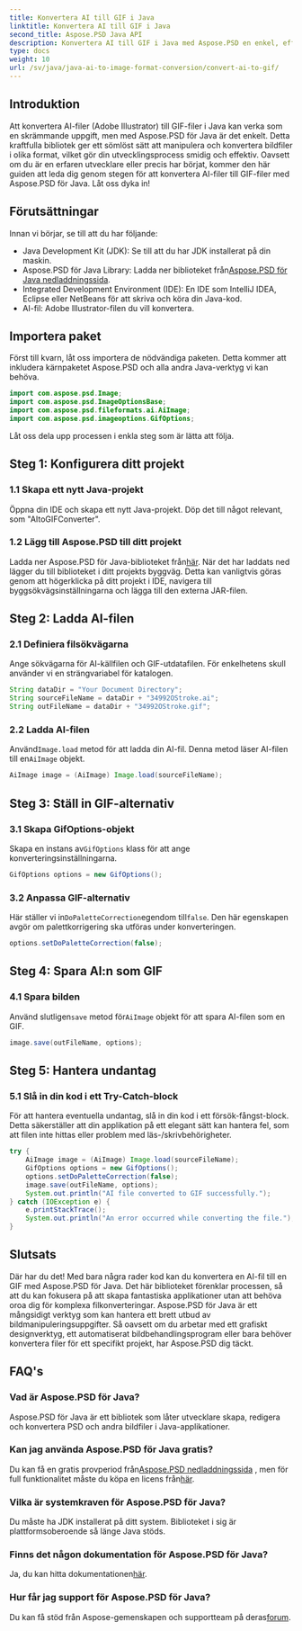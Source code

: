 ```yaml
---
title: Konvertera AI till GIF i Java
linktitle: Konvertera AI till GIF i Java
second_title: Aspose.PSD Java API
description: Konvertera AI till GIF i Java med Aspose.PSD en enkel, effektiv guide för utvecklare. Lär dig förutsättningar, steg och vanliga frågor för sömlös konvertering.
type: docs
weight: 10
url: /sv/java/java-ai-to-image-format-conversion/convert-ai-to-gif/
---
```

## Introduktion
Att konvertera AI-filer (Adobe Illustrator) till GIF-filer i Java kan verka som en skrämmande uppgift, men med Aspose.PSD för Java är det enkelt. Detta kraftfulla bibliotek ger ett sömlöst sätt att manipulera och konvertera bildfiler i olika format, vilket gör din utvecklingsprocess smidig och effektiv. Oavsett om du är en erfaren utvecklare eller precis har börjat, kommer den här guiden att leda dig genom stegen för att konvertera AI-filer till GIF-filer med Aspose.PSD för Java. Låt oss dyka in!
## Förutsättningar
Innan vi börjar, se till att du har följande:
- Java Development Kit (JDK): Se till att du har JDK installerat på din maskin.
- Aspose.PSD för Java Library: Ladda ner biblioteket från[Aspose.PSD för Java nedladdningssida](https://releases.aspose.com/psd/java/).
- Integrated Development Environment (IDE): En IDE som IntelliJ IDEA, Eclipse eller NetBeans för att skriva och köra din Java-kod.
- AI-fil: Adobe Illustrator-filen du vill konvertera.
## Importera paket
Först till kvarn, låt oss importera de nödvändiga paketen. Detta kommer att inkludera kärnpaketet Aspose.PSD och alla andra Java-verktyg vi kan behöva.
```java
import com.aspose.psd.Image;
import com.aspose.psd.ImageOptionsBase;
import com.aspose.psd.fileformats.ai.AiImage;
import com.aspose.psd.imageoptions.GifOptions;
```
Låt oss dela upp processen i enkla steg som är lätta att följa.
## Steg 1: Konfigurera ditt projekt
### 1.1 Skapa ett nytt Java-projekt
Öppna din IDE och skapa ett nytt Java-projekt. Döp det till något relevant, som "AItoGIFConverter".
### 1.2 Lägg till Aspose.PSD till ditt projekt
 Ladda ner Aspose.PSD för Java-biblioteket från[här](https://releases.aspose.com/psd/java/). När det har laddats ned lägger du till biblioteket i ditt projekts byggväg. Detta kan vanligtvis göras genom att högerklicka på ditt projekt i IDE, navigera till byggsökvägsinställningarna och lägga till den externa JAR-filen.
## Steg 2: Ladda AI-filen
### 2.1 Definiera filsökvägarna
Ange sökvägarna för AI-källfilen och GIF-utdatafilen. För enkelhetens skull använder vi en strängvariabel för katalogen.
```java
String dataDir = "Your Document Directory";
String sourceFileName = dataDir + "34992OStroke.ai";
String outFileName = dataDir + "34992OStroke.gif";
```
### 2.2 Ladda AI-filen
 Använd`Image.load` metod för att ladda din AI-fil. Denna metod läser AI-filen till en`AiImage` objekt.
```java
AiImage image = (AiImage) Image.load(sourceFileName);
```
## Steg 3: Ställ in GIF-alternativ
### 3.1 Skapa GifOptions-objekt
 Skapa en instans av`GifOptions` klass för att ange konverteringsinställningarna.
```java
GifOptions options = new GifOptions();
```
### 3.2 Anpassa GIF-alternativ
 Här ställer vi in`DoPaletteCorrection`egendom till`false`. Den här egenskapen avgör om palettkorrigering ska utföras under konverteringen.
```java
options.setDoPaletteCorrection(false);
```
## Steg 4: Spara AI:n som GIF
### 4.1 Spara bilden
 Använd slutligen`save` metod för`AiImage` objekt för att spara AI-filen som en GIF.
```java
image.save(outFileName, options);
```
## Steg 5: Hantera undantag
### 5.1 Slå in din kod i ett Try-Catch-block
För att hantera eventuella undantag, slå in din kod i ett försök-fångst-block. Detta säkerställer att din applikation på ett elegant sätt kan hantera fel, som att filen inte hittas eller problem med läs-/skrivbehörigheter.
```java
try {
    AiImage image = (AiImage) Image.load(sourceFileName);
    GifOptions options = new GifOptions();
    options.setDoPaletteCorrection(false);
    image.save(outFileName, options);
    System.out.println("AI file converted to GIF successfully.");
} catch (IOException e) {
    e.printStackTrace();
    System.out.println("An error occurred while converting the file.");
}
```
## Slutsats
Där har du det! Med bara några rader kod kan du konvertera en AI-fil till en GIF med Aspose.PSD för Java. Det här biblioteket förenklar processen, så att du kan fokusera på att skapa fantastiska applikationer utan att behöva oroa dig för komplexa filkonverteringar. 
Aspose.PSD för Java är ett mångsidigt verktyg som kan hantera ett brett utbud av bildmanipuleringsuppgifter. Så oavsett om du arbetar med ett grafiskt designverktyg, ett automatiserat bildbehandlingsprogram eller bara behöver konvertera filer för ett specifikt projekt, har Aspose.PSD dig täckt.
## FAQ's
### Vad är Aspose.PSD för Java?
Aspose.PSD för Java är ett bibliotek som låter utvecklare skapa, redigera och konvertera PSD och andra bildfiler i Java-applikationer.
### Kan jag använda Aspose.PSD för Java gratis?
 Du kan få en gratis provperiod från[Aspose.PSD nedladdningssida](https://releases.aspose.com/) , men för full funktionalitet måste du köpa en licens från[här](https://purchase.aspose.com/buy).
### Vilka är systemkraven för Aspose.PSD för Java?
Du måste ha JDK installerat på ditt system. Biblioteket i sig är plattformsoberoende så länge Java stöds.
### Finns det någon dokumentation för Aspose.PSD för Java?
 Ja, du kan hitta dokumentationen[här](https://reference.aspose.com/psd/java/).
### Hur får jag support för Aspose.PSD för Java?
Du kan få stöd från Aspose-gemenskapen och supportteam på deras[forum](https://forum.aspose.com/c/psd/34).